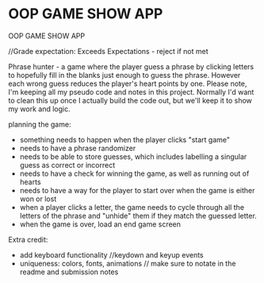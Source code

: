 # OOP GAME SHOW APP
 OOP GAME SHOW APP

//Grade expectation: Exceeds Expectations - reject if not met

Phrase hunter - a game where the player guess a phrase by clicking letters to hopefully fill in the blanks just enough to guess the phrase. However each wrong guess reduces the player's heart points by one. 
Please note, I'm keeping all my pseudo code and notes in this project. Normally I'd want to clean this up once I actually build the code out, but we'll keep it to show my work and logic.

planning the game:
- something needs to happen when the player clicks "start game"
- needs to have a phrase randomizer
- needs to be able to store guesses, which includes labelling a singular guess as correct or incorrect
- needs to have a check for winning the game, as well as running out of hearts
- needs to have a way for the player to start over when the game is either won or lost
- when a player clicks a letter, the game needs to cycle through all the letters of the phrase and "unhide" them if they match the guessed letter. 
- when the game is over, load an end game screen 

Extra credit:
- add keyboard functionality //keydown and keyup events
- uniqueness: colors, fonts, animations // make sure to notate in the readme and submission notes